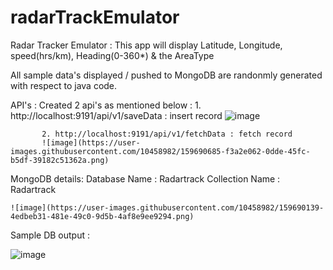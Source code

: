 # radarTrackEmulator
Radar Tracker Emulator : This app will display Latitude, Longitude, speed(hrs/km), Heading(0-360*) & the AreaType 

All sample data's displayed / pushed to MongoDB are randonmly generated with respect to java code.

API's :
   Created 2 api's as mentioned below :
            1. http://localhost:9191/api/v1/saveData : insert record
            ![image](https://user-images.githubusercontent.com/10458982/159689610-fd6ec664-1cfb-4587-8701-eba1918ae22f.png)

      
           2. http://localhost:9191/api/v1/fetchData : fetch record
           ![image](https://user-images.githubusercontent.com/10458982/159690685-f3a2e062-0dde-45fc-b5df-39182c51362a.png)

  
MongoDB details:
    Database Name : Radartrack
    Collection Name : Radartrack
    
    ![image](https://user-images.githubusercontent.com/10458982/159690139-4edbeb31-481e-49c0-9d5b-4af8e9ee9294.png)
    
   Sample DB output :
   
   ![image](https://user-images.githubusercontent.com/10458982/159688959-eec8c84d-19b8-4a85-8a01-2e13fe967bc6.png)


